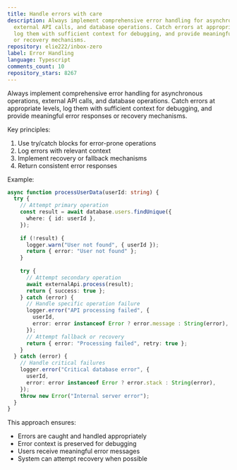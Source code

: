 ```yaml
---
title: Handle errors with care
description: Always implement comprehensive error handling for asynchronous operations,
  external API calls, and database operations. Catch errors at appropriate levels,
  log them with sufficient context for debugging, and provide meaningful error responses
  or recovery mechanisms.
repository: elie222/inbox-zero
label: Error Handling
language: Typescript
comments_count: 10
repository_stars: 8267
---
```


Always implement comprehensive error handling for asynchronous operations, external API calls, and database operations. Catch errors at appropriate levels, log them with sufficient context for debugging, and provide meaningful error responses or recovery mechanisms.

Key principles:
1. Use try/catch blocks for error-prone operations
2. Log errors with relevant context
3. Implement recovery or fallback mechanisms
4. Return consistent error responses

Example:
```typescript
async function processUserData(userId: string) {
  try {
    // Attempt primary operation
    const result = await database.users.findUnique({
      where: { id: userId },
    });
    
    if (!result) {
      logger.warn("User not found", { userId });
      return { error: "User not found" };
    }
    
    try {
      // Attempt secondary operation
      await externalApi.process(result);
      return { success: true };
    } catch (error) {
      // Handle specific operation failure
      logger.error("API processing failed", {
        userId,
        error: error instanceof Error ? error.message : String(error),
      });
      // Attempt fallback or recovery
      return { error: "Processing failed", retry: true };
    }
  } catch (error) {
    // Handle critical failures
    logger.error("Critical database error", {
      userId,
      error: error instanceof Error ? error.stack : String(error),
    });
    throw new Error("Internal server error");
  }
}
```

This approach ensures:
- Errors are caught and handled appropriately
- Error context is preserved for debugging
- Users receive meaningful error messages
- System can attempt recovery when possible